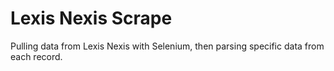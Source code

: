 # Lexis Nexis Scrape
Pulling data from Lexis Nexis with Selenium, then parsing specific data from each record.
